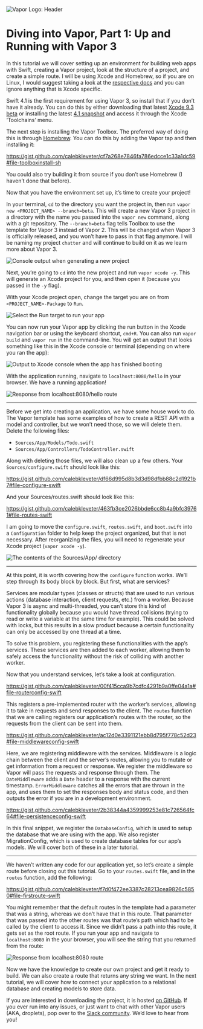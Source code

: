 ![Vapor Logo: Header](https://github.com/calebkleveter/Tutorials/blob/master/up-and-running-with-vapor3/VaporHeader.png?raw=true)

# Diving into Vapor, Part 1: Up and Running with Vapor 3

In this tutorial we will cover setting up an environment for building web apps with Swift, creating a Vapor project, look at the structure of a project, and create a simple route. I will be using Xcode and Homebrew, so if you are on Linux, I would suggest taking a look at the [respective docs](https://docs.vapor.codes/3.0/install/ubuntu/) and you can ignore anything that is Xcode specific.

Swift 4.1 is the first requirement for using Vapor 3, so install that if you don’t have it already. You can do this by either downloading that latest [Xcode 9.3 beta](https://developer.apple.com/download/) or installing the latest [4.1 snapshot](https://swift.org/download/#snapshots) and access it through the Xcode ‘Toolchains’ menu.

The next step is installing the Vapor Toolbox. The preferred way of doing this is through [Homebrew](https://brew.sh/). You can do this by adding the Vapor tap and then installing it:

https://gist.github.com/calebkleveter/cf7a268e7846fa786edcce1c33a1dc59#file-toolboxinstall-sh

You could also try building it from source if you don’t use Homebrew (I haven’t done that before).

Now that you have the environment set up, it’s time to create your project!

In your terminal, `cd` to the directory you want the project in, then run `vapor new <PROJECT_NAME> --branch=beta`. This will create a new Vapor 3 project in a directory with the name you passed into the `vapor new` command, along with a git repository. The `--branch=beta` flag tells Toolbox to use the template for Vapor 3 instead of Vapor 2. This will be changed when Vapor 3 is officially released, and you won’t have to pass in that flag anymore. I will be naming my project `chatter` and will continue to build on it as we learn more about Vapor 3.

![Console output when generating a new project](https://github.com/calebkleveter/Tutorials/blob/master/up-and-running-with-vapor3/ConsoleOutput.png?raw=true)

Next, you’re going to `cd` into the new project and run `vapor xcode -y`. This will generate an Xcode project for you, and then open it (because you passed in the `-y` flag).

With your Xcode project open, change the target you are on from `<PROJECT_NAME>-Package` to `Run`.


![Select the Run target to run your app](https://github.com/calebkleveter/Tutorials/blob/master/up-and-running-with-vapor3/Schemes.png?raw=true)

You can now run your Vapor app by clicking the run button in the Xcode navigation bar or using the keyboard shortcut, `cmd+R`. You can also run `vapor build` and `vapor run` in the command-line. You will get an output that looks something like this in the Xcode console or terminal (depending on where you ran the app):

![Output to Xcode console when the app has finished booting](https://github.com/calebkleveter/Tutorials/blob/master/up-and-running-with-vapor3/RunOutput.png?raw=true)

With the application running, navigate to `localhost:8080/hello` in your browser. We have a running application!

![Response from localhost:8080/hello route](https://github.com/calebkleveter/Tutorials/blob/master/up-and-running-with-vapor3/HelloWorld.png?raw=true)

---

Before we get into creating an application, we have some house work to do. The Vapor template has some examples of how to create a REST API with a model and controller, but we won’t need those, so we will delete them. Delete the following files:

- `Sources/App/Models/Todo.swift`
- `Sources/App/Controllers/TodoController.swift`

Along with deleting those files, we will also clean up a few others. Your `Sources/configure.swift` should look like this:

https://gist.github.com/calebkleveter/df66d995d8b3d3d98dfbb88c2d1921b7#file-configure-swift

And your Sources/routes.swift should look like this:

https://gist.github.com/calebkleveter/463fb3ce2026bbde6cc8b4a9bfc39761#file-routes-swift

I am going to move the `configure.swift`, `routes.swift`, and `boot.swift` into a `Configuration` folder to help keep the project organized, but that is not necessary. After reorganizing the files, you will need to regenerate your Xcode project (`vapor xcode -y`).


![The contents of the Sources/App/ directory](https://github.com/calebkleveter/Tutorials/blob/master/up-and-running-with-vapor3/ProjectStructure.png?raw=true)

---

At this point, it is worth covering how the `configure` function works. We’ll step through its body block by block. But first, what are services?

Services are modular types (classes or structs) that are used to run various actions (database interaction, client requests, etc.) from a worker. Because Vapor 3 is async and multi-threaded, you can’t store this kind of functionality globally because you would have thread collisions (trying to read or write a variable at the same time for example). This could be solved with locks, but this results in a slow product because a certain functionality can only be accessed by one thread at a time.

To solve this problem, you registering these functionalities with the app’s services. These services are then added to each worker, allowing them to safely access the functionality without the risk of colliding with another worker.

Now that you understand services, let’s take a look at configuration.

https://gist.github.com/calebkleveter/00f415cca9b7cdfc4291b9a0ffe04a1a#file-routerconfig-swift

This registers a pre-implemented router with the worker’s services, allowing it to take in requests and send responses to the client. The `routes` function that we are calling registers our application’s routes with the router, so the requests from the client can be sent into them.

https://gist.github.com/calebkleveter/ac12d0e3391121ebb8d795f778c52d23#file-middlewareconfig-swift

Here, we are registering middleware with the services. Middleware is a logic chain between the client and the server’s routes, allowing you to mutate or get information from a request or response. We register the middleware so Vapor will pass the requests and response through them. The `DateMiddleware` adds a `Date` header to a response with the current timestamp. `ErrorMiddleware` catches all the errors that are thrown in the app, and uses them to set the responses body and status code, and then outputs the error if you are in a development environment.

https://gist.github.com/calebkleveter/2b38344a4359999253e81c726564fc64#file-persistenceconfig-swift

In this final snippet, we register the `DatabaseConfig`, which is used to setup the database that we are using with the app. We also register MigrationConfig, which is used to create database tables for our app’s models. We will cover both of these in a later tutorial.

---

We haven’t written any code for our application yet, so let’s create a simple route before closing out this tutorial. Go to your `routes.swift` file, and in the `routes` function, add the following:

https://gist.github.com/calebkleveter/f7d0f472ee3387c28213cea9826c5850#file-firstroute-swift

You might remember that the default routes in the template had a parameter that was a string, whereas we don’t have that in this route. That parameter that was passed into the other routes was that route’s path which had to be called by the client to access it. Since we didn’t pass a path into this route, it gets set as the root route. If you run your app and navigate to `localhost:8080` in the your browser, you will see the string that you returned from the route:

![Response from localhost:8080 route](https://github.com/calebkleveter/Tutorials/blob/master/up-and-running-with-vapor3/HelloVapor.png)

Now we have the knowledge to create our own project and get it ready to build. We can also create a route that returns any string we want. In the next tutorial, we will cover how to connect your application to a relational database and creating models to store data.

If you are interested in downloading the project, it is hosted [on GitHub](https://github.com/calebkleveter/chatter/tree/up-and-running-with-vapor3). If you ever run into any issues, or just want to chat with other Vapor users (AKA, droplets), pop over to the [Slack community](https://vapor.team/). We’d love to hear from you!